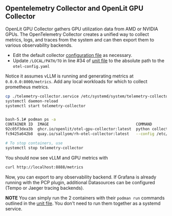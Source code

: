 ## Opentelemetry Collector and OpenLit GPU Collector 

OpenLit GPU Collector gathers GPU utilization data from AMD or NVIDIA GPUs. The OpenTelemetry Collector creates a unified way to collect 
metrics, logs, and traces from the system and can then export them to various observability backends.

* Edit the default collector [configuration file](./otel-config.yaml) as necessary.
* Update `/LOCAL/PATH/TO` in line #34 of [unit file](./telemetry-collector.service) to the absolute path to the `otel-config.yaml` 

Notice it assumes vLLM is running and generating metrics at `0.0.0.0:8000/metrics`. Add any local workloads for which to collect prometheus metrics.

```bash
cp ./telemetry-collector.service /etc/systemd/system/telemetry-collector.service
systemctl daemon-reload
systemctl start telemetry-collector


bash-5.1# podman ps -a
CONTAINER ID  IMAGE                                      COMMAND               CREATED         STATUS         PORTS                   NAMES
92c05f3dea3b  ghcr.io/openlit/otel-gpu-collector:latest  python collector....  37 minutes ago  Up 37 minutes                          gpu-collector
fc9425a642b8  quay.io/sallyom/rh-otel-collector:latest   --config /etc/ote...  37 minutes ago  Up 37 minutes                          otel-collector

# To stop containers, use
systemctl stop telemetry-collector
```

You should now see vLLM and GPU metrics with

```bash
curl http://localhost:8888/metrics
```

Now, you can export to any observability backend.
If Grafana is already running with the PCP plugin, additional Datasources can be configured (Tempo or Jaeger tracing backends).


**NOTE** You can simply run the 2 containers with their `podman run` commands outlined in the [unit file](./telemetry-collector.service). You don't
need to run them together as a systemd service. 
